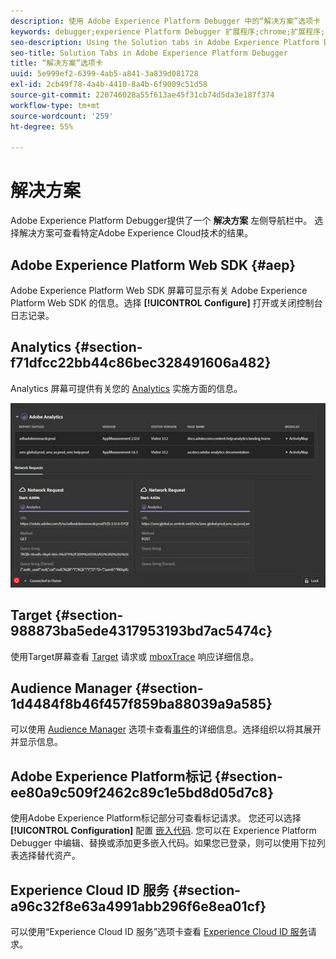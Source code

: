 ```yaml
---
description: 使用 Adobe Experience Platform Debugger 中的“解决方案”选项卡
keywords: debugger;experience Platform Debugger 扩展程序;chrome;扩展程序;摘要;清除;请求;解决方案;解决方案;信息;analytics;target;audience manager;media optimizer;amo;id 服务
seo-description: Using the Solution tabs in Adobe Experience Platform Debugger
seo-title: Solution Tabs in Adobe Experience Platform Debugger
title: “解决方案”选项卡
uuid: 5e999ef2-6399-4ab5-a841-3a839d081728
exl-id: 2cb49f78-4a4b-4410-8a4b-6f9009c51d58
source-git-commit: 220746028a55f613ae45f31cb74d5da3e187f374
workflow-type: tm+mt
source-wordcount: '259'
ht-degree: 55%

---
```


# 解决方案

Adobe Experience Platform Debugger提供了一个 **解决方案** 左侧导航栏中。 选择解决方案可查看特定Adobe Experience Cloud技术的结果。

## Adobe Experience Platform Web SDK {#aep}

Adobe Experience Platform Web SDK 屏幕可显示有关 Adobe Experience Platform Web SDK 的信息。选择 **[!UICONTROL Configure]** 打开或关闭控制台日志记录。

## Analytics {#section-f71dfcc22bb44c86bec328491606a482}

Analytics 屏幕可提供有关您的 [Analytics](https://experienceleague.adobe.com/docs/analytics.html) 实施方面的信息。

![](assets/analytics.jpg)

## Target {#section-988873ba5ede4317953193bd7ac5474c}

使用Target屏幕查看 [Target](https://experienceleague.adobe.com/docs/target/using/target-home.html) 请求或 [mboxTrace](https://experienceleague.adobe.com/docs/target/using/activities/troubleshoot-activities/content-trouble.html#section_256FCF7C14BB435BA2C68049EF0BA99E) 响应详细信息。

## Audience Manager {#section-1d4484f8b46f457f859ba88039a9a585}

可以使用 [Audience Manager](https://experienceleague.adobe.com/docs/audience-manager/user-guide/aam-home.html) 选项卡查看[事件](https://experienceleague.adobe.com/docs/audience-manager/user-guide/api-and-sdk-code/dcs/dcs-event-calls/dcs-event-calls.html)的详细信息。选择组织以将其展开并显示信息。

## Adobe Experience Platform标记 {#section-ee80a9c509f2462c89c1e5bd8d05d7c8}

使用Adobe Experience Platform标记部分可查看标记请求。 您还可以选择 **[!UICONTROL Configuration]** 配置 [嵌入代码](https://experienceleague.adobe.com/docs/experience-platform/tags/publish/environments/environments.html#embed-code). 您可以在 Experience Platform Debugger 中编辑、替换或添加更多嵌入代码。如果您已登录，则可以使用下拉列表选择替代资产。

## Experience Cloud ID 服务 {#section-a96c32f8e63a4991abb296f6e8ea01cf}

可以使用“Experience Cloud ID 服务”选项卡查看 [Experience Cloud ID 服务](https://experienceleague.adobe.com/docs/id-service/using/home.html?lang=zh-Hans)请求。
